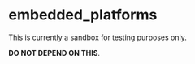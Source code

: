 # embedded_platforms
This is currently a sandbox for testing purposes only.

**DO NOT DEPEND ON THIS**.
